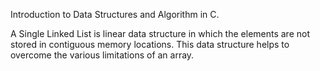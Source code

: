 Introduction to Data Structures and Algorithm in C.

A Single Linked List is linear data structure in which the elements are not stored in contiguous memory locations.
This data structure helps to overcome the various limitations of an array.
